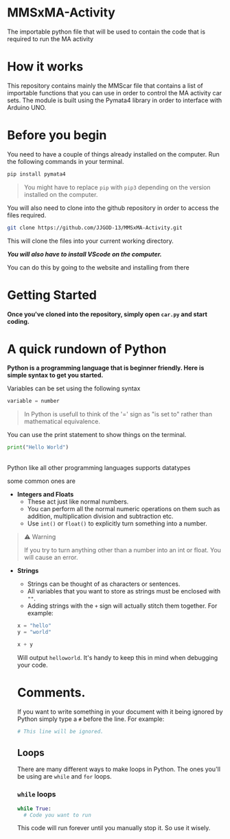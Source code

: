 # MMSxMA-Activity
The importable python file that will be used to contain the code that is required to run the MA activity

# How it works

This repository contains mainly the MMScar file that contains a list of importable functions that you can use in order to control the MA activity car sets. The module is built using the Pymata4 library in order to interface with Arduino UNO.

# Before you begin

You need to have a couple of things already installed on the computer.
Run the following commands in your terminal.

```bash
pip install pymata4
```
>You might have to replace `pip` with `pip3` depending on the version installed on the computer.

You will also need to clone into the github repository in order to access the files required.

```bash
git clone https://github.com/JJGOD-13/MMSxMA-Activity.git
```

This will clone the files into your current working directory.

 ***You will also have to install VScode on the computer.***

You can do this by going to the website and installing from there

# Getting Started
 
**Once you've cloned into the repository, simply open `car.py` and start coding.**

# A quick rundown of Python

**Python is a programming language that is beginner friendly. Here is simple syntax to get you started.**

 Variables can be set using the following syntax

 ```python
 variable = number
 ```
 > In Python is usefull to think of the '=' sign as "is set to" rather than mathematical equivalence.

 You can use the print statement to show things on the terminal.
 ```python
 print("Hello World")
 ```

<br>
Python like all other programming languages supports datatypes

some common ones are 

- **Integers and Floats**
  - These act just like normal numbers.
  - You can perform all the normal numeric operations on them such as addition, multiplication division and subtraction etc.
  - Use `int()` or `float()` to explicitly turn something into a number.
  
> ⚠️ Warning
> 
> If you try to turn anything other than a number into an int or float. You will cause an error.

- **Strings**
  - Strings can be thought of as characters or sentences.
  - All variables that you want to store as strings must be enclosed with `""`.
  - Adding strings with the `+` sign will actually stitch them together. For example: 
  ```python
  x = "hello"
  y = "world"

  x + y
  ```
  Will output `helloworld`. It's handy to keep this in mind when debugging your code.

  # Comments.
  If you want to write something in your document with it being ignored by Python simply type a `#` before the line. For example:
  ```python
  # This line will be ignored.
  ```

  ## Loops

  There are many different ways to make loops in Python.
  The ones you'll be using are `while` and `for` loops.

  ### `while` loops
  ```python
  while True:
    # Code you want to run
  ```
  This code will run forever until you manually stop it. So use it wisely.
